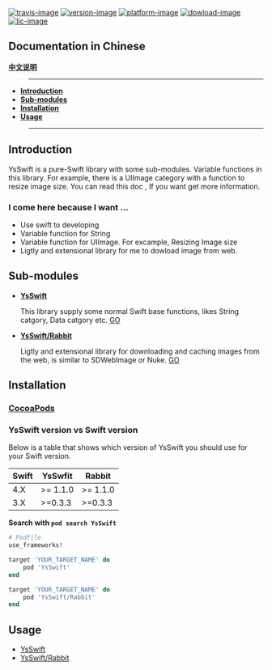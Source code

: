 [![travis-image]][travis-url]
[![version-image]][cocoaspod-url]
[![platform-image]][platform-image]
[![dowload-image]][cocoaspod-url]
[![lic-image]](LICENSE)


## Documentation in Chinese

**[中文说明](Documentation/zh_CN/Readme_CN.md)**



>---
- **[Introduction](#introduction)**
- **[Sub-modules](#Sub-modules)**
- **[Installation](#Installation)**
- **[Usage](#Usage)**
>---
## Introduction
   YsSwift is a pure-Swift library with some sub-modules. Variable functions in this library. For example, there is a  UIImage category with a function to resize image size.  You can  read this doc ,  If you want get more information.
### I come here because I want ...
- Use swift to developing
- Variable function for  String
- Variable function for  UIImage. For excample, Resizing Image size 
- Ligtly and extensional library for me to dowload image from web.

## Sub-modules
- **[YsSwift](Documentation/Animal.md)**

    This library supply some normal Swift base functions, likes String catgory, Data catgory etc. [GO](Documentation/Animal.md)
- **[YsSwift/Rabbit](Documentation/Rabbit.md)**

    Ligtly and extensional library for downloading and caching images from the web, is similar to SDWebImage or Nuke.  [GO](Documentation/Rabbit.md)

## Installation

### [CocoaPods](https://guides.cocoapods.org/using/using-cocoapods.html)

### YsSwift version vs Swift version
Below is a table that shows which version of YsSwift you should use for
your Swift version.

| Swift | YsSwfit       | Rabbit        |
| ----- | ------------- |---------------|
| 4.X   | >= 1.1.0      | >= 1.1.0      |
| 3.X   | >=0.3.3       | >=0.3.3       |

**Search with `pod search YsSwift`**
```ruby
# Podfile
use_frameworks!

target 'YOUR_TARGET_NAME' do
    pod 'YsSwift'
end

target 'YOUR_TARGET_NAME' do
    pod 'YsSwift/Rabbit'
end
```

## Usage

* [YsSwift](Documentation/Animal.md)
* [YsSwift/Rabbit](Documentation/Rabbit.md)

[iOS-url]: https://developer.apple.com/library/content/navigation/#section=Platforms&topic=iOS

[travis-url]: https://travis-ci.org/gb-6k-house/YsSwift
[lic-image]: https://img.shields.io/dub/l/vibe-d.svg
[platform-image]: https://img.shields.io/badge/platform-iOS-orange.svg
[travis-image]: https://travis-ci.org/gb-6k-house/YsSwift.svg?branch=master
[version-image]: https://img.shields.io/cocoapods/v/YsSwift.svg?style=flat
[dowload-image]: https://img.shields.io/cocoapods/dt/YsSwift.svg
[cocoaspod-url]: https://cocoapods.org/pods/YsSwift